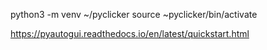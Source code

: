 python3 -m venv ~/pyclicker
source ~pyclicker/bin/activate

https://pyautogui.readthedocs.io/en/latest/quickstart.html